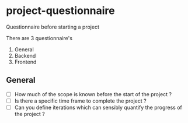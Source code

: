 # project-questionnaire
Questionnaire before starting a project

There are 3 questionnaire's

1. General
2. Backend
3. Frontend


## General

- [ ] How much of the scope is known before the start of the project ?
- [ ] Is there a specific time frame to complete the project ?
- [ ] Can you define iterations which can sensibly quantify the progress of the project ?
